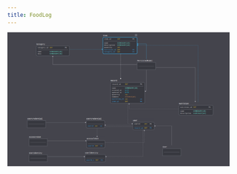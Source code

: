 ```yaml
---
title: FoodLog
---
```


![](https://raw.githubusercontent.com/ChickenKyiv/creative/master/database-schemes/Foodlog%20%20%20SqlDBM.png)
